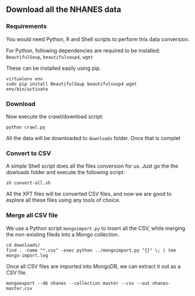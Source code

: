 ## Download all the NHANES data

### Requirements


You would need Python, R and Shell scripts to perform this data conversion.

For Python, following dependencies are required to be installed: `BeautifulSoup`, `beautifulsoup4`, `wget`

These can be installed easily using pip.

    virtualenv env
    sudo pip install BeautifulSoup beautifulsoup4 wget
    env/bin/activate


### Download

Now execute the crawl/download script:

    python crawl.py


All the data will be downloaded to `downloads` folder. Once that is complet


### Convert to CSV

A simple Shell script does all the files conversion for us. Just go the the dowloads folder and execute the following script:

    sh convert-all.sh

All the XPT files will be converted CSV files, and now we are good to explore all these files using any tools of choice.


### Merge all CSV file

We use a Python script `mongoimport.py` to insert all the CSV, while merging the non-existing fileds into a Mongo collection.

    cd downloads/
    find . -name "*.csv" -exec python ../mongoimport.py "{}" \; | tee mongo-import.log
	

Once all CSV files are imported into MongoDB, we can extract it out as a CSV file.


    mongoexport --db nhanes --collection master --csv --out nhanes-master.csv


